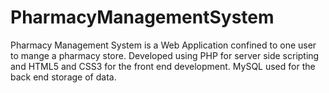# PharmacyManagementSystem
Pharmacy Management System is a Web Application confined to one user to mange a pharmacy store.
Developed using PHP for server side scripting and HTML5 and CSS3 for the front end development.
MySQL used for the back end storage of data.
